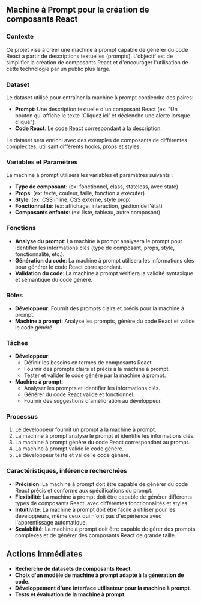 ## Machine à Prompt pour la création de composants React

### Contexte

Ce projet vise à créer une machine à prompt capable de générer du code React à partir de descriptions textuelles (prompts). L'objectif est de simplifier la création de composants React et d'encourager l'utilisation de cette technologie par un public plus large.

### Dataset

Le dataset utilisé pour entraîner la machine à prompt contiendra des paires:

* **Prompt**: Une description textuelle d'un composant React (ex: "Un bouton qui affiche le texte 'Cliquez ici' et déclenche une alerte lorsque cliqué").
* **Code React**: Le code React correspondant à la description.

Le dataset sera enrichi avec des exemples de composants de différentes complexités, utilisant différents hooks, props et styles.

### Variables et Paramètres

La machine à prompt utilisera les variables et paramètres suivants :

* **Type de composant**: (ex: fonctionnel, class, stateless, avec state)
* **Props**: (ex: texte, couleur, taille, fonction à exécuter)
* **Style**: (ex: CSS inline, CSS externe, style prop)
* **Fonctionnalité**: (ex: affichage, interaction, gestion de l'état)
* **Composants enfants**: (ex: liste, tableau, autre composant)

### Fonctions

* **Analyse du prompt**: La machine à prompt analysera le prompt pour identifier les informations clés (type de composant, props, style, fonctionnalité, etc.).
* **Génération du code**: La machine à prompt utilisera les informations clés pour générer le code React correspondant.
* **Validation du code**: La machine à prompt vérifiera la validité syntaxique et sémantique du code généré.

### Rôles

* **Développeur**: Fournit des prompts clairs et précis pour la machine à prompt.
* **Machine à prompt**: Analyse les prompts, génère du code React et valide le code généré.

### Tâches

* **Développeur**:
    * Définir les besoins en termes de composants React.
    * Fournir des prompts clairs et précis à la machine à prompt.
    * Tester et valider le code généré par la machine à prompt.
* **Machine à prompt**:
    * Analyser les prompts et identifier les informations clés.
    * Générer du code React valide et fonctionnel.
    * Fournir des suggestions d'amélioration au développeur.

### Processus

1. Le développeur fournit un prompt à la machine à prompt.
2. La machine à prompt analyse le prompt et identifie les informations clés.
3. La machine à prompt génère du code React correspondant au prompt.
4. La machine à prompt valide le code généré.
5. Le développeur teste et valide le code généré.

### Caractéristiques, inférence recherchées

* **Précision**: La machine à prompt doit être capable de générer du code React précis et conforme aux spécifications du prompt.
* **Flexibilité**: La machine à prompt doit être capable de générer différents types de composants React, avec différentes fonctionnalités et styles.
* **Intuitivité**: La machine à prompt doit être facile à utiliser pour les développeurs, même ceux qui n'ont pas d'expérience avec l'apprentissage automatique.
* **Scalabilité**: La machine à prompt doit être capable de gérer des prompts complexes et de générer des composants React de grande taille.

## Actions Immédiates

* **Recherche de datasets de composants React**.
* **Choix d'un modèle de machine à prompt adapté à la génération de code**.
* **Développement d'une interface utilisateur pour la machine à prompt**.
* **Tests et évaluation de la machine à prompt**.



